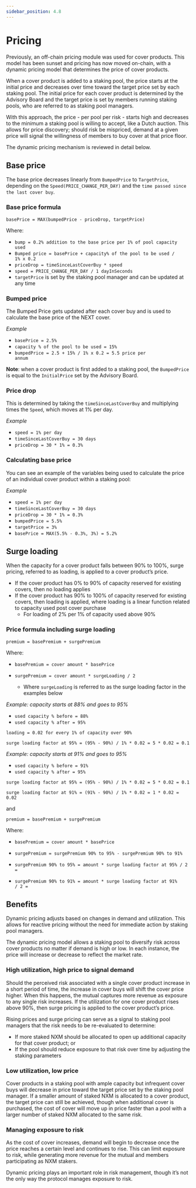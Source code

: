 ```yaml
---
sidebar_position: 4.8
---
```


# Pricing

Previously, an off-chain pricing module was used for cover products. This model has been sunset and pricing has now moved on-chain, with a dynamic pricing model that determines the price of cover products.

When a cover product is added to a staking pool, the price starts at the initial price and decreases over time toward the target price set by each staking pool. The initial price for each cover product is determined by the Advisory Board and the target price is set by members running staking pools, who are referred to as staking pool managers.

With this approach, the price - per pool per risk - starts high and decreases to the minimum a staking pool is willing to accept, like a Dutch auction. This allows for price discovery; should risk be mispriced, demand at a given price will signal the willingness of members to buy cover at that price floor.

The dynamic pricing mechanism is reviewed in detail below.

## Base price

The base price decreases linearly from <code>BumpedPrice</code> to <code>TargetPrice</code>, depending on the <code>Speed(PRICE_CHANGE_PER_DAY)</code> and the <code>time passed since the last cover buy</code>.

### Base price formula

<p><code>basePrice = MAX(bumpedPrice - priceDrop, targetPrice)</code></p>

Where:
* <code>bump = 0.2% addition to the base price per 1% of pool capacity used</code>
* <code>Bumped price = basePrice + capacity% of the pool to be used / 1% x 0.2</code>
* <code>priceDrop = timeSinceLastCoverBuy * speed</code>
* <code>speed = PRICE_CHANGE_PER_DAY / 1 dayInSeconds</code>
* <code>targetPrice</code> is set by the staking pool manager and can be updated at any time

### Bumped price

The Bumped Price gets updated after each cover buy and is used to calculate the base price of the NEXT cover.

*Example*
* <code>basePrice = 2.5%</code>
* <code>capacity % of the pool to be used = 15%</code>
* <code>bumpedPrice = 2.5 + 15% / 1% x 0.2 = 5.5 price per annum</code>

**Note**: when a cover product is first added to a staking pool, the <code>BumpedPrice</code> is equal to the <code>InitialPrice</code> set by the Advisory Board.

### Price drop

This is determined by taking the <code>timeSinceLastCoverBuy</code> and multiplying times the <code>Speed</code>, which moves at 1% per day.

*Example*
* <code>speed = 1% per day</code>
* <code>timeSinceLastCoverBuy = 30 days</code>
* <code>priceDrop = 30 * 1% = 0.3%</code>

### Calculating base price

You can see an example of the variables being used to calculate the price of an individual cover product within a staking pool:

*Example*
* <code>speed = 1% per day</code>
* <code>timeSinceLastCoverBuy = 30 days</code>
* <code>priceDrop = 30 * 1% = 0.3%</code>
* <code>bumpedPrice = 5.5%</code>
* <code>targetPrice = 3%</code>
* <code>basePrice = MAX(5.5% - 0.3%, 3%) = 5.2%</code>

## Surge loading

When the capacity for a cover product falls between 90% to 100%, surge pricing, referred to as loading, is applied to a cover product’s price.
* If the cover product has 0% to 90% of capacity reserved for existing covers, then no loading applies
* If the cover product has 90% to 100% of capacity reserved for existing covers, then loading is applied, where loading is a linear function related to capacity used post cover purchase
  * For loading of 2% per 1% of capacity used above 90%

### Price formula including surge loading

<p><code>premium = basePremium + surgePremium</code></p>
Where:<p></p>

* <code>basePremium = cover amount * basePrice</code>
* <p><code>surgePremium = cover amount * surgeLoading / 2</code></p>

  * Where <code>surgeLoading</code> is referred to as the surge loading factor in the examples below

*Example: capacity starts at 88% and goes to 95%*
* <code>used capacity % before = 88%</code>
* <code>used capacity % after = 95%</code>

<p><code>loading = 0.02 for every 1% of capacity over 90%</code></p>
<p><code>surge loading factor at 95% = (95% - 90%) / 1% * 0.02 = 5 * 0.02 = 0.1</code></p>

*Example: capacity starts at 91% and goes to 95%*
* <code>used capacity % before = 91%</code>
* <code>used capacity % after = 95%</code>

<p><code>surge loading factor at 95% = (95% - 90%) / 1% * 0.02 = 5 * 0.02 = 0.1</code></p>

<p><code>surge loading factor at 91% = (91% - 90%) / 1% * 0.02 = 1 * 0.02 = 0.02</code></p>

and

<p><code>premium = basePremium + surgePremium</code></p>

Where:
* <code>basePremium = cover amount * basePrice</code>
* <p><code>surgePremium = surgePremium 90% to 95% - surgePremium 90% to 91%</code></p>
* <p><code>surgePremium 90% to 95% = amount * surge loading factor at 95% / 2 =</code></p>
* <code>surgePremium 90% to 91% = amount * surge loading factor at 91% / 2 =</code>

## Benefits

Dynamic pricing adjusts based on changes in demand and utilization. This allows for reactive pricing without the need for immediate action by staking pool managers.

The dynamic pricing model allows a staking pool to diversify risk across cover products no matter if demand is high or low. In each instance, the price will increase or decrease to reflect the market rate.

### High utilization, high price to signal demand

Should the perceived risk associated with a single cover product increase in a short period of time, the increase in cover buys will shift the cover price higher. When this happens, the mutual captures more revenue as exposure to any single risk increases. If the utilization for one cover product rises above 90%, then surge pricing is applied to the cover product’s price.

Rising prices and surge pricing can serve as a signal to staking pool managers that the risk needs to be re-evaluated to determine:
* If more staked NXM should be allocated to open up additional capacity for that cover product; or
* If the pool should reduce exposure to that risk over time by adjusting the staking parameters

### Low utilization, low price

Cover products in a staking pool with ample capacity but infrequent cover buys will decrease in price toward the target price set by the staking pool manager. If a smaller amount of staked NXM is allocated to a cover product, the target price can still be achieved, though when additional cover is purchased, the cost of cover will move up in price faster than a pool with a larger number of staked NXM allocated to the same risk.

### Managing exposure to risk

As the cost of cover increases, demand will begin to decrease once the price reaches a certain level and continues to rise. This can limit exposure to risk, while generating more revenue for the mutual and members participating as NXM stakers.

Dynamic pricing plays an important role in risk management, though it’s not the only way the protocol manages exposure to risk.
